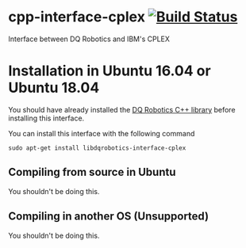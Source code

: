 # cpp-interface-cplex [![Build Status](https://travis-ci.com/dqrobotics/cpp-interface-cplex.svg?branch=master)](https://travis-ci.com/dqrobotics/cpp-interface-cplex)
Interface between DQ Robotics and IBM's CPLEX

# Installation in Ubuntu 16.04 or Ubuntu 18.04

You should have already installed the [DQ Robotics C++ library](https://github.com/dqrobotics/cpp) before installing this interface.

You can install this interface with the following command
```
sudo apt-get install libdqrobotics-interface-cplex
```

## Compiling from source in Ubuntu

You shouldn't be doing this.


## Compiling in another OS (Unsupported)

You shouldn't be doing this.
